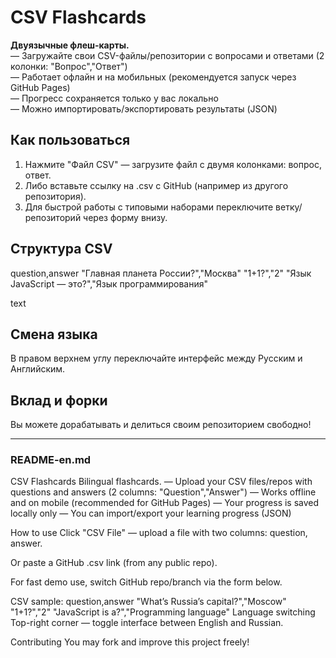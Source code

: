 # CSV Flashcards

**Двуязычные флеш‑карты.**  
— Загружайте свои CSV-файлы/репозитории с вопросами и ответами (2 колонки: "Вопрос","Ответ")  
— Работает офлайн и на мобильных (рекомендуется запуск через GitHub Pages)  
— Прогресс сохраняется только у вас локально  
— Можно импортировать/экспортировать результаты (JSON)

## Как пользоваться

1. Нажмите "Файл CSV" — загрузите файл с двумя колонками: вопрос, ответ.
2. Либо вставьте ссылку на .csv с GitHub (например из другого репозитория).
3. Для быстрой работы с типовыми наборами переключите ветку/репозиторий через форму внизу.

## Структура CSV

question,answer
"Главная планета России?","Москва"
"1+1?","2"
"Язык JavaScript — это?","Язык программирования"

text

## Смена языка

В правом верхнем углу переключайте интерфейс между Русским и Английским.

## Вклад и форки

Вы можете дорабатывать и делиться своим репозиторием свободно!

---

### README-en.md

CSV Flashcards
Bilingual flashcards.
— Upload your CSV files/repos with questions and answers (2 columns: "Question","Answer")
— Works offline and on mobile (recommended for GitHub Pages)
— Your progress is saved locally only
— You can import/export your learning progress (JSON)

How to use
Click "CSV File" — upload a file with two columns: question, answer.

Or paste a GitHub .csv link (from any public repo).

For fast demo use, switch GitHub repo/branch via the form below.

CSV sample:
question,answer
"What’s Russia’s capital?","Moscow"
"1+1?","2"
"JavaScript is a?","Programming language"
Language switching
Top-right corner — toggle interface between English and Russian.

Contributing
You may fork and improve this project freely!
